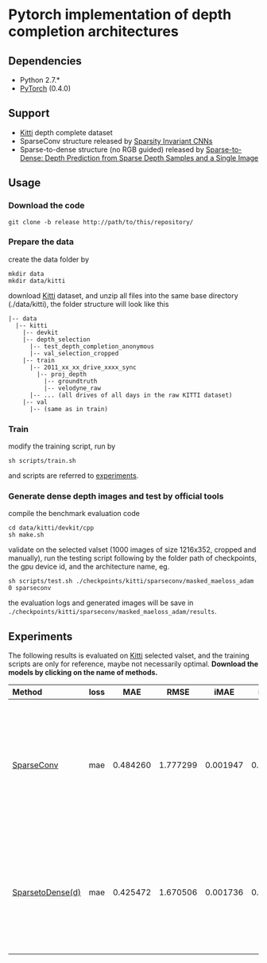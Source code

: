 # Pytorch implementation of depth completion architectures

## Dependencies
- Python 2.7.*
- [PyTorch](http://pytorch.org/) (0.4.0)

## Support
- [Kitti](http://www.cvlibs.net/datasets/kitti/eval_depth.php?benchmark=depth_completion) depth complete dataset
- SparseConv structure released by [Sparsity Invariant CNNs](http://arxiv.org/abs/1708.06500)
- Sparse-to-dense structure (no RGB guided) released by [Sparse-to-Dense: Depth Prediction from Sparse Depth Samples and a Single Image](https://arxiv.org/pdf/1709.07492.pdf)

## Usage

### Download the code
```
git clone -b release http://path/to/this/repository/
```

### Prepare the data
create the data folder by
```
mkdir data
mkdir data/kitti
```
download [Kitti](http://www.cvlibs.net/datasets/kitti/eval_depth.php?benchmark=depth_completion) dataset, and unzip all files into the same base directory (./data/kitti), the folder structure will look like this
```
|-- data
  |-- kitti
    |-- devkit
    |-- depth_selection
      |-- test_depth_completion_anonymous
      |-- val_selection_cropped
    |-- train
      |-- 2011_xx_xx_drive_xxxx_sync
        |-- proj_depth
          |-- groundtruth
          |-- velodyne_raw
      |-- ... (all drives of all days in the raw KITTI dataset)
    |-- val
      |-- (same as in train)
```

### Train
modify the training script, run by
```
sh scripts/train.sh
```
and scripts are referred to [experiments](#experiments).

### Generate dense depth images and test by official tools
compile the benchmark evaluation code
```
cd data/kitti/devkit/cpp
sh make.sh
```
validate on the selected valset (1000 images of size 1216x352, cropped and manually), run the testing script following by the folder path of checkpoints, the gpu device id, and the architecture name, eg.
```
sh scripts/test.sh ./checkpoints/kitti/sparseconv/masked_maeloss_adam 0 sparseconv
```
the evaluation logs and generated images will be save in `./checkpoints/kitti/sparseconv/masked_maeloss_adam/results`.

## <a name="experiments"></a>Experiments
The following results is evaluated on [Kitti](http://www.cvlibs.net/datasets/kitti/eval_depth.php?benchmark=depth_completion) selected valset, and the training scripts are only for reference, maybe not necessarily optimal. **Download the models by clicking on the name of methods.**

|    Method                 | loss   |   MAE    |  RMSE    |  iMAE    |  iRMSE   |   Training Script     |
| :------------------------ | :----: | :------: | :------: | :------: | :------: | :----------- |
| [SparseConv](https://drive.google.com/open?id=1uC0MR9q4donBt_EDy66UBqK7H_H6olwD) | mae | 0.484260 | 1.777299 | 0.001947 | 0.006476 | python main.py --gpu-ids 0,1,2,3,4,5 -a sparseconv -b 64 --epochs 40 --step-size 20 --eval-step 1 --lr 0.001 --gamma 0.5 --criterion masked_maeloss --tag adam --optim adam |
| [SparsetoDense(d)](https://drive.google.com/open?id=1hgPwwkenRhHLP7WnMtCTZcqKyAMNvYbc) | mae | 0.425472 | 1.670506 | 0.001736 | 0.005809 | python main.py --gpu-ids 0,1 -a sparsetodense -b 32 --epochs 40 --step-size 8 --eval-step 1 --lr 0.01 --gamma 0.5 --criterion masked_maeloss --tag sgd --optim sgd |
